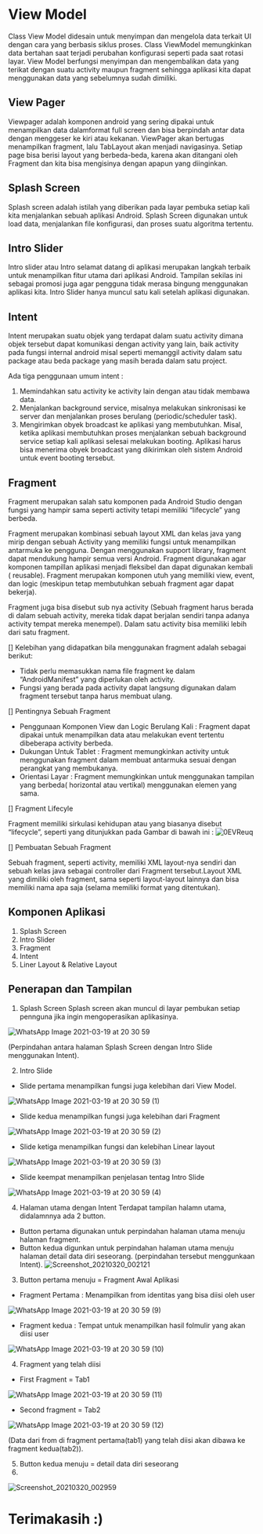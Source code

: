 
# View Model
Class View Model didesain untuk menyimpan dan mengelola data terkait UI dengan cara yang berbasis siklus proses. Class ViewModel memungkinkan data bertahan saat terjadi perubahan konfigurasi seperti pada saat rotasi layar.
View Model berfungsi menyimpan dan mengembalikan data yang terikat dengan suatu activity maupun fragment sehingga aplikasi kita dapat menggunakan data yang sebelumnya sudah dimiliki. 

## View Pager 
Viewpager adalah komponen android yang sering dipakai untuk menampilkan data dalamformat full screen dan bisa berpindah antar data dengan menggeser ke kiri atau kekanan. ViewPager akan bertugas menampilkan fragment, lalu TabLayout akan menjadi navigasinya. Setiap page bisa berisi layout yang berbeda-beda, karena akan ditangani oleh Fragment dan kita bisa mengisinya dengan apapun yang diinginkan.
## Splash Screen
Splash screen adalah istilah yang diberikan pada layar pembuka setiap kali kita menjalankan sebuah aplikasi Android. Splash Screen digunakan untuk load data,  menjalankan file konfigurasi, dan proses suatu algoritma tertentu. 

## Intro Slider
Intro slider atau Intro selamat datang di aplikasi merupakan langkah terbaik untuk menampilkan fitur utama dari aplikasi Android. Tampilan sekilas ini sebagai promosi juga agar pengguna tidak merasa bingung menggunakan aplikasi kita. Intro Slider hanya muncul satu kali setelah aplikasi digunakan.

## Intent 
Intent merupakan suatu objek yang terdapat dalam suatu activity dimana objek tersebut dapat komunikasi dengan activity yang lain, baik activity pada fungsi internal android misal seperti memanggil activity dalam satu package atau beda package yang masih berada dalam satu project.

Ada tiga penggunaan umum intent :

1. Memindahkan satu activity ke activity lain dengan atau tidak membawa data.
2. Menjalankan background service, misalnya melakukan sinkronisasi ke server dan menjalankan proses berulang (periodic/scheduler task).
3. Mengirimkan obyek broadcast ke aplikasi yang membutuhkan. Misal, ketika aplikasi membutuhkan proses menjalankan sebuah background service setiap kali aplikasi selesai melakukan booting. Aplikasi harus bisa menerima obyek broadcast yang dikirimkan oleh sistem Android untuk event booting tersebut.

## Fragment
Fragment merupakan salah satu komponen pada Android Studio dengan fungsi yang hampir sama seperti activity tetapi memiliki “lifecycle” yang berbeda.

Fragment merupakan kombinasi sebuah layout XML dan kelas java yang mirip dengan sebuah Activity yang memiliki fungsi untuk menampilkan antarmuka ke pengguna. Dengan menggunakan support library, fragment dapat mendukung hampir semua versi Android. Fragment digunakan agar komponen tampillan aplikasi menjadi fleksibel dan dapat digunakan kembali ( reusable). Fragment merupakan komponen utuh yang memiliki view, event, dan logic (meskipun tetap membutuhkan sebuah fragment agar dapat bekerja).

Fragment juga bisa disebut sub nya activity (Sebuah fragment harus berada di dalam sebuah activity, mereka tidak dapat berjalan sendiri tanpa adanya activity tempat mereka menempel). Dalam satu activity bisa memiliki lebih dari satu fragment.

[] Kelebihan yang didapatkan bila menggunakan fragment adalah sebagai berikut:

- Tidak perlu memasukkan nama file fragment ke dalam “AndroidManifest” yang diperlukan oleh activity.
- Fungsi yang berada pada activity dapat langsung digunakan dalam fragment tersebut tanpa harus membuat ulang.

[] Pentingnya Sebuah Fragment

- Penggunaan Komponen View dan Logic Berulang Kali : Fragment dapat dipakai untuk menampilkan data atau melakukan event tertentu dibeberapa activity berbeda.
- Dukungan Untuk Tablet : Fragment memungkinkan activity untuk menggunakan fragment dalam membuat antarmuka sesuai dengan perangkat yang membukanya.
- Orientasi Layar : Fragment memungkinkan untuk menggunakan tampilan yang berbeda( horizontal atau vertikal) menggunakan elemen yang sama.

[] Fragment Lifecyle

Fragment memiliki sirkulasi kehidupan atau yang biasanya disebut “lifecycle”, seperti yang ditunjukkan pada Gambar di bawah ini :
![0EVReuq](https://user-images.githubusercontent.com/60412314/109187982-0325be80-77c5-11eb-8e0e-c9cb9907ae22.png)

[] Pembuatan Sebuah Fragment

Sebuah fragment, seperti activity, memiliki XML layout-nya sendiri dan sebuah kelas java sebagai controller dari Fragment tersebut.Layout XML yang dimiliki oleh fragment, sama seperti layout-layout lainnya dan bisa memiliki nama apa saja (selama memiliki format yang ditentukan). 


## Komponen Aplikasi
1. Splash Screen
2. Intro Slider
3. Fragment
4. Intent
5. Liner Layout & Relative Layout

## Penerapan dan Tampilan
1. Splash Screen
Splash screen akan muncul di layar pembukan setiap pennguna jika ingin mengoperasikan aplikasinya.

![WhatsApp Image 2021-03-19 at 20 30 59](https://user-images.githubusercontent.com/60412314/111790781-25f35080-88f5-11eb-8d0b-a50ae0d8d897.jpeg)

(Perpindahan antara halaman Splash Screen dengan Intro Slide menggunakan Intent).

2. Intro Slide
- Slide pertama menampilkan fungsi juga kelebihan dari View Model.

![WhatsApp Image 2021-03-19 at 20 30 59 (1)](https://user-images.githubusercontent.com/60412314/111790691-0c520900-88f5-11eb-8e31-8c26c80d17ab.jpeg)

- Slide kedua menampilkan fungsi juga kelebihan dari Fragment

![WhatsApp Image 2021-03-19 at 20 30 59 (2)](https://user-images.githubusercontent.com/60412314/111790924-4de2b400-88f5-11eb-8073-65bf9d881de3.jpeg)

- Slide ketiga menampilkan fungsi dan kelebihan Linear layout

![WhatsApp Image 2021-03-19 at 20 30 59 (3)](https://user-images.githubusercontent.com/60412314/111791158-88e4e780-88f5-11eb-9227-4e3875f4e149.jpeg)

- Slide keempat menampilkan penjelasan tentag Intro Slide

![WhatsApp Image 2021-03-19 at 20 30 59 (4)](https://user-images.githubusercontent.com/60412314/111791260-a1550200-88f5-11eb-9355-c41cb5645cba.jpeg)

4. Halaman utama dengan Intent
Terdapat tampilan halamn utama, didalamnnya ada 2 button. 
- Button pertama digunakan untuk perpindahan halaman utama menuju halaman fragment.
- Button kedua digunkan untuk perpindahan halaman utama menuju halaman detail data diri seseorang.
(perpindahan tersebut menggunkaan Intent).
![Screenshot_20210320_002121](https://user-images.githubusercontent.com/60412314/111821007-c016c100-8914-11eb-9c04-f1682db06dde.jpg)

3. Button pertama menuju = Fragment Awal Aplikasi
- Fragment Pertama : Menampilkan from identitas yang bisa diisi oleh user

![WhatsApp Image 2021-03-19 at 20 30 59 (9)](https://user-images.githubusercontent.com/60412314/111792181-96e73800-88f6-11eb-81e4-14fea112a64b.jpeg)

- Fragment kedua : Tempat untuk menampilkan hasil folmulir yang akan diisi user

![WhatsApp Image 2021-03-19 at 20 30 59 (10)](https://user-images.githubusercontent.com/60412314/111792182-977fce80-88f6-11eb-853d-fc1367d323a1.jpeg)

4. Fragment yang telah diisi
- First Fragment = Tab1

![WhatsApp Image 2021-03-19 at 20 30 59 (11)](https://user-images.githubusercontent.com/60412314/111792204-9d75af80-88f6-11eb-8dc5-7549d518bae9.jpeg)

- Second fragment = Tab2

![WhatsApp Image 2021-03-19 at 20 30 59 (12)](https://user-images.githubusercontent.com/60412314/111792241-a49cbd80-88f6-11eb-9c29-41ff68f7b84d.jpeg)
 
 (Data dari from di fragment pertama(tab1) yang telah diisi akan dibawa ke fragment kedua(tab2)).
 
 5. Button kedua menuju = detail data diri seseorang
 6. 
 ![Screenshot_20210320_002959](https://user-images.githubusercontent.com/60412314/111820998-bdb46700-8914-11eb-8917-184bcd803aa9.jpg)
 
 # Terimakasih :)
 
 
 
